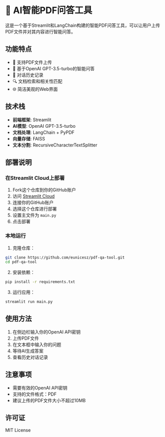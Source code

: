 # 📑 AI智能PDF问答工具

这是一个基于Streamlit和LangChain构建的智能PDF问答工具，可以让用户上传PDF文件并对其内容进行智能问答。

## 功能特点

- 📄 支持PDF文件上传
- 🤖 基于OpenAI GPT-3.5-turbo的智能问答
- 💬 对话历史记录
- 🔍 文档检索和相关性匹配
- 🌐 简洁美观的Web界面

## 技术栈

- **前端框架**: Streamlit
- **AI模型**: OpenAI GPT-3.5-turbo
- **文档处理**: LangChain + PyPDF
- **向量存储**: FAISS
- **文本分割**: RecursiveCharacterTextSplitter

## 部署说明

### 在Streamlit Cloud上部署

1. Fork这个仓库到你的GitHub账户
2. 访问 [Streamlit Cloud](https://streamlit.io/cloud)
3. 连接你的GitHub账户
4. 选择这个仓库进行部署
5. 设置主文件为 `main.py`
6. 点击部署

### 本地运行

1. 克隆仓库：
```bash
git clone https://github.com/eunicesz/pdf-qa-tool.git
cd pdf-qa-tool
```

2. 安装依赖：
```bash
pip install -r requirements.txt
```

3. 运行应用：
```bash
streamlit run main.py
```

## 使用方法

1. 在侧边栏输入你的OpenAI API密钥
2. 上传PDF文件
3. 在文本框中输入你的问题
4. 等待AI生成答案
5. 查看历史对话记录

## 注意事项

- 需要有效的OpenAI API密钥
- 支持的文件格式：PDF
- 建议上传的PDF文件大小不超过10MB

## 许可证

MIT License 